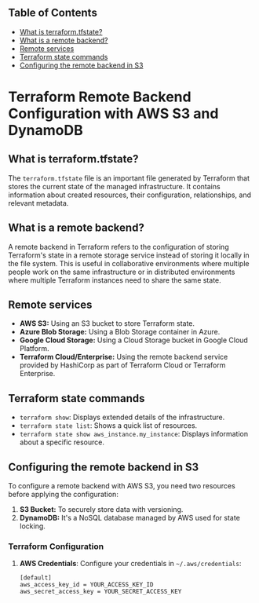 ## Table of Contents
* [What is terraform.tfstate?](#item1)
* [What is a remote backend?](#item2)
* [Remote services](#item3)
* [Terraform state commands](#item4)
* [Configuring the remote backend in S3](#item5)

# Terraform Remote Backend Configuration with AWS S3 and DynamoDB

<a name="item1"></a>
## What is terraform.tfstate?
The `terraform.tfstate` file is an important file generated by Terraform that stores the current state of the managed infrastructure. It contains information about created resources, their configuration, relationships, and relevant metadata.

<a name="item2"></a>
## What is a remote backend?
A remote backend in Terraform refers to the configuration of storing Terraform's state in a remote storage service instead of storing it locally in the file system. This is useful in collaborative environments where multiple people work on the same infrastructure or in distributed environments where multiple Terraform instances need to share the same state.

<a name="item3"></a>
## Remote services
- **AWS S3:** Using an S3 bucket to store Terraform state.
- **Azure Blob Storage:** Using a Blob Storage container in Azure.
- **Google Cloud Storage:** Using a Cloud Storage bucket in Google Cloud Platform.
- **Terraform Cloud/Enterprise:** Using the remote backend service provided by HashiCorp as part of Terraform Cloud or Terraform Enterprise.

<a name="item4"></a>
## Terraform state commands
- `terraform show`: Displays extended details of the infrastructure.
- `terraform state list`: Shows a quick list of resources.
- `terraform state show aws_instance.my_instance`: Displays information about a specific resource.

<a name="item5"></a>
## Configuring the remote backend in S3
To configure a remote backend with AWS S3, you need two resources before applying the configuration:
1. **S3 Bucket:** To securely store data with versioning.
2. **DynamoDB:** It's a NoSQL database managed by AWS used for state locking.

### Terraform Configuration
1. **AWS Credentials**:
   Configure your credentials in `~/.aws/credentials`:
   ```plaintext
   [default]
   aws_access_key_id = YOUR_ACCESS_KEY_ID
   aws_secret_access_key = YOUR_SECRET_ACCESS_KEY
